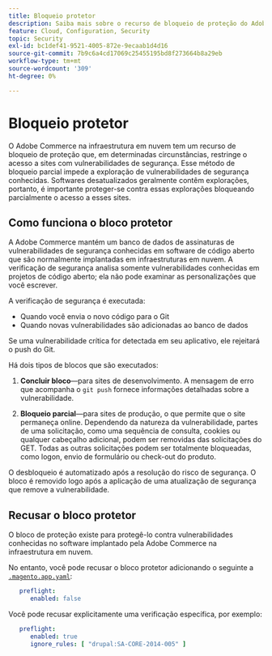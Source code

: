 ```yaml
---
title: Bloqueio protetor
description: Saiba mais sobre o recurso de bloqueio de proteção do Adobe Commerce na infraestrutura em nuvem e como ele funciona para proteger seu site contra vulnerabilidades de segurança conhecidas.
feature: Cloud, Configuration, Security
topic: Security
exl-id: bc1def41-9521-4005-872e-9ecaab1d4d16
source-git-commit: 7b9c6a4cd17069c25455195bd8f273664b8a29eb
workflow-type: tm+mt
source-wordcount: '309'
ht-degree: 0%

---
```


# Bloqueio protetor

O Adobe Commerce na infraestrutura em nuvem tem um recurso de bloqueio de proteção que, em determinadas circunstâncias, restringe o acesso a sites com vulnerabilidades de segurança. Esse método de bloqueio parcial impede a exploração de vulnerabilidades de segurança conhecidas. Softwares desatualizados geralmente contêm explorações, portanto, é importante proteger-se contra essas explorações bloqueando parcialmente o acesso a esses sites.

## Como funciona o bloco protetor

A Adobe Commerce mantém um banco de dados de assinaturas de vulnerabilidades de segurança conhecidas em software de código aberto que são normalmente implantadas em infraestruturas em nuvem. A verificação de segurança analisa somente vulnerabilidades conhecidas em projetos de código aberto; ela não pode examinar as personalizações que você escrever.

A verificação de segurança é executada:

- Quando você envia o novo código para o Git
- Quando novas vulnerabilidades são adicionadas ao banco de dados

Se uma vulnerabilidade crítica for detectada em seu aplicativo, ele rejeitará o push do Git.

Há dois tipos de blocos que são executados:

1. **Concluir bloco**—para sites de desenvolvimento. A mensagem de erro que acompanha o `git push` fornece informações detalhadas sobre a vulnerabilidade.

1. **Bloqueio parcial**—para sites de produção, o que permite que o site permaneça online. Dependendo da natureza da vulnerabilidade, partes de uma solicitação, como uma sequência de consulta, cookies ou qualquer cabeçalho adicional, podem ser removidas das solicitações do GET. Todas as outras solicitações podem ser totalmente bloqueadas, como logon, envio de formulário ou check-out do produto.

O desbloqueio é automatizado após a resolução do risco de segurança. O bloco é removido logo após a aplicação de uma atualização de segurança que remove a vulnerabilidade.

## Recusar o bloco protetor

O bloco de proteção existe para protegê-lo contra vulnerabilidades conhecidas no software implantado pela Adobe Commerce na infraestrutura em nuvem.

No entanto, você pode recusar o bloco protetor adicionando o seguinte a [`.magento.app.yaml`](../application/configure-app-yaml.md):

```yaml
   preflight:
      enabled: false
```

Você pode recusar explicitamente uma verificação específica, por exemplo:

```yaml
   preflight:
      enabled: true
      ignore_rules: [ "drupal:SA-CORE-2014-005" ]
```
